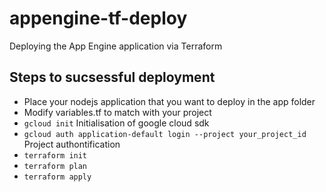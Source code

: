 # appengine-tf-deploy
Deploying the App Engine application via Terraform

## Steps to sucsessful deployment
- Place your nodejs application that you want to deploy in the app folder
- Modify variables.tf to match with your project
- ````gcloud init```` Initialisation of google cloud sdk
- ````gcloud auth application-default login --project your_project_id```` Project authontification
- ````terraform init````
- ````terraform plan````
- ````terraform apply````
